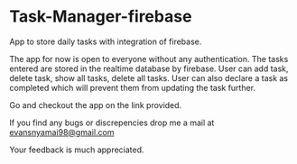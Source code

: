 # Task-Manager-firebase
App to store daily tasks with integration of firebase.

The app for now is open to everyone without any authentication. The tasks entered are stored in the realtime database by firebase. User can add task, delete task, show all tasks, delete all tasks. User can also declare a task as completed which will prevent them from updating the task further.

Go and checkout the app on the link provided.

If you find any bugs or discrepencies drop me a mail at evansnyamai98@gmail.com

Your feedback is much appreciated.